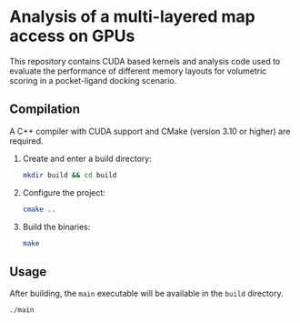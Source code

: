 # Analysis of a multi-layered map access on GPUs

This repository contains CUDA based kernels and analysis code used to evaluate the performance of different memory layouts for volumetric scoring in a pocket-ligand docking scenario.

## Compilation

A C++ compiler with CUDA support and CMake (version 3.10 or higher) are required.

1. Create and enter a build directory:

   ```bash
   mkdir build && cd build
   ```
2. Configure the project:

   ```bash
   cmake ..
   ```
3. Build the binaries:

   ```bash
   make
   ```

## Usage

After building, the `main` executable will be available in the `build` directory.

```bash
./main
```
